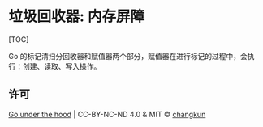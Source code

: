 # 垃圾回收器: 内存屏障

[TOC]

Go 的标记清扫分回收器和赋值器两个部分，赋值器在进行标记的过程中，会执行：创建、读取、写入操作。

## 许可

[Go under the hood](https://github.com/changkun/go-under-the-hood) | CC-BY-NC-ND 4.0 & MIT &copy; [changkun](https://changkun.de)
